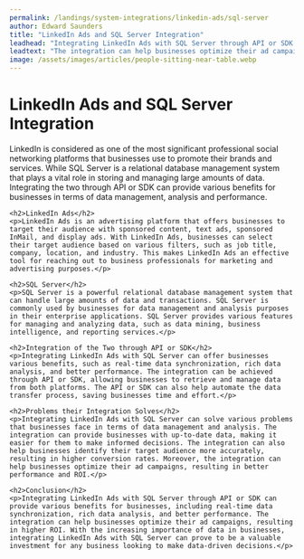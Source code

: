 ```yaml
---
permalink: /landings/system-integrations/linkedin-ads/sql-server
author: Edward Saunders
title: "LinkedIn Ads and SQL Server Integration"
leadhead: "Integrating LinkedIn Ads with SQL Server through API or SDK can provide various benefits for businesses, including real-time data synchronization, rich data analysis, and better performance"
leadtext: "The integration can help businesses optimize their ad campaigns, resulting in higher ROI. With the increasing importance of data in businesses, integrating LinkedIn Ads with SQL Server can prove to be a valuable investment for any business looking to make data-driven decisions."
image: /assets/images/articles/people-sitting-near-table.webp
---
```

<div class="arttext">	<h1>LinkedIn Ads and SQL Server Integration</h1>
	<p>LinkedIn is considered as one of the most significant professional social networking platforms that businesses use to promote their brands and services. While SQL Server is a relational database management system that plays a vital role in storing and managing large amounts of data. Integrating the two through API or SDK can provide various benefits for businesses in terms of data management, analysis and performance.</p>

	<h2>LinkedIn Ads</h2>
	<p>LinkedIn Ads is an advertising platform that offers businesses to target their audience with sponsored content, text ads, sponsored InMail, and display ads. With LinkedIn Ads, businesses can select their target audience based on various filters, such as job title, company, location, and industry. This makes LinkedIn Ads an effective tool for reaching out to business professionals for marketing and advertising purposes.</p>

	<h2>SQL Server</h2>
	<p>SQL Server is a powerful relational database management system that can handle large amounts of data and transactions. SQL Server is commonly used by businesses for data management and analysis purposes in their enterprise applications. SQL Server provides various features for managing and analyzing data, such as data mining, business intelligence, and reporting services.</p>

	<h2>Integration of the Two through API or SDK</h2>
	<p>Integrating LinkedIn Ads with SQL Server can offer businesses various benefits, such as real-time data synchronization, rich data analysis, and better performance. The integration can be achieved through API or SDK, allowing businesses to retrieve and manage data from both platforms. The API or SDK can also help automate the data transfer process, saving businesses time and effort.</p>

	<h2>Problems their Integration Solves</h2>
	<p>Integrating LinkedIn Ads with SQL Server can solve various problems that businesses face in terms of data management and analysis. The integration can provide businesses with up-to-date data, making it easier for them to make informed decisions. The integration can also help businesses identify their target audience more accurately, resulting in higher conversion rates. Moreover, the integration can help businesses optimize their ad campaigns, resulting in better performance and ROI.</p>

	<h2>Conclusion</h2>
	<p>Integrating LinkedIn Ads with SQL Server through API or SDK can provide various benefits for businesses, including real-time data synchronization, rich data analysis, and better performance. The integration can help businesses optimize their ad campaigns, resulting in higher ROI. With the increasing importance of data in businesses, integrating LinkedIn Ads with SQL Server can prove to be a valuable investment for any business looking to make data-driven decisions.</p>
</div>